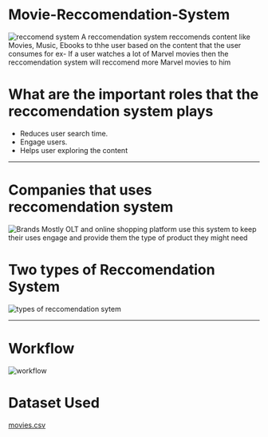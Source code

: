 # Movie-Reccomendation-System

![reccomend system](https://user-images.githubusercontent.com/91200862/212533449-7601d44b-c7c8-46bc-ad0e-fd3433edc0d0.png)
A reccomendation system reccomends content like Movies, Music, Ebooks to thhe user based on the content that the user consumes
for ex- If a user watches a lot of Marvel movies then the reccomendation system will reccomend more Marvel movies to him

# What are the important roles that the reccomendation system plays
* Reduces user search time.
* Engage users.
* Helps user exploring the content
***
# Companies that uses reccomendation system

![Brands](https://miro.medium.com/max/520/1*ttdmZT1bstwDudsAddjzVA.jpeg)
Mostly OLT and online shopping platform use this system to keep their uses engage and provide them the type of product they might need
# Two types of Reccomendation System

![types of reccomendation sytem](https://user-images.githubusercontent.com/91200862/212533601-6e0d7eb3-de9a-40c5-bb9d-2d41e68a9c3a.png)
***
# Workflow
![workflow](https://user-images.githubusercontent.com/91200862/212534430-4656c7ea-2bd4-41b5-be52-728713605287.png)

# Dataset Used

[movies.csv](https://github.com/Heatburst0/Movie-Reccomendation-System/files/10419894/movies.csv)
